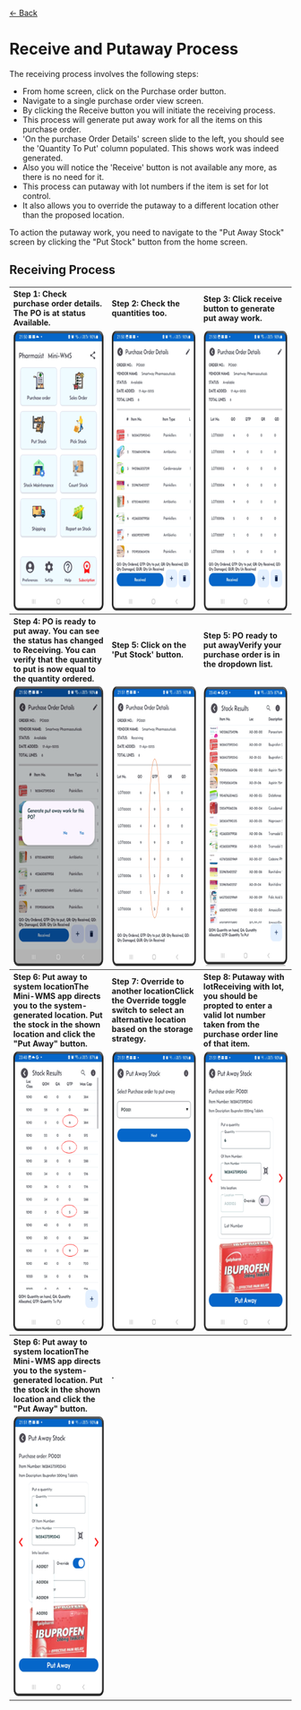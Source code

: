 [← Back](README.md)

<h1>Receive and Putaway Process</h1>
<p>The receiving process involves the following steps:</p>
<ul>
  <li>From home screen, click on the Purchase order button.</li>
  <li>Navigate to a single purchase order view screen.</li>
  <li>By clicking the Receive button you will initiate the receiving process.</li>
  <li>This process will generate put away work for all the items on this purchase order.</li>
  <li>'On the purchase Order Details' screen slide to the left, you should see the 'Quantity To Put' column populated. This shows work was indeed generated.</li>
  <li>Also you will notice the 'Receive' button is not available any more, as there is no need for it.</li>
  <li>This process can putaway with lot numbers if the item is set for lot control.</li>
  <li>It also allows you to override the putaway to a different location other than the proposed location.</li>
</ul>

<p>To action the putaway work, you need to navigate to the "Put Away Stock" screen by clicking the "Put Stock" button from the home screen.</p>

<h2>Receiving Process</h2>
<table>
  <tr>
    <th align="left"><strong>Step 1: Check purchase order details. The PO is at status Available.</strong></th>
    <th align="left"><strong>Step 2: Check the quantities too.</strong></th>
    <th align="left"><strong>Step 3: Click receive button to generate put away work.</strong></th>
  </tr>
  <tr>
    <td style="vertical-align: top;">
      <img src="asset/receiving1.png" alt="Step 1" style="height:500px;">
    </td>
    <td style="vertical-align: top;">
      <img src="asset/receiving2.png" alt="Step 2" style="height:500px;">
    </td>
    <td style="vertical-align: top;">
      <img src="asset/receiving3.png" alt="Step 2" style="height:500px;">
    </td>
  </tr>
  <tr>
    <th align="left"><strong>Step 4: PO is ready to put away.</strong> You can see the status has changed to Receiving. You can verify that the quantity to put is now equal to the quantity ordered.</th>
    <th align="left"><strong>Step 5: Click on the 'Put Stock' button.</strong></th>
    <th align="left"><strong>Step 5: PO ready to put away</strong>Verify your purchase order is in the dropdown list.</th>
  </tr>
  <tr>
    <td style="vertical-align: top;">
      <img src="asset/receiving4.png" alt="Step 1" style="height:500px;">
    </td>
    <td style="vertical-align: top;">
      <img src="asset/receiving5.png" alt="Step 2" style="height:500px;">
    </td>
    <td style="vertical-align: top;">
      <img src="asset/receiving9.png" alt="Step 2" style="height:500px;">
    </td>
  </tr>
  <tr>
    <th align="left"><strong>Step 6: Put away to system location</strong>The Mini-WMS app directs you to the system-generated location. Put the stock in the shown location and click the "Put Away" button.</th>
    <th align="left"><strong>Step 7: Override to another location</strong>Click the Override toggle switch to select an alternative location based on the storage strategy.</th>
    <th align="left"><strong>Step 8: Putaway with lot</strong>Receiving with lot, you should be propted to enter a valid lot number taken from the purchase order line of that item.</th>
  </tr>
  <tr>
    <td style="vertical-align: top;">
      <img src="asset/receiving10.png" alt="Step 1" style="height:500px;">
    </td>
    <td style="vertical-align: top;">
      <img src="asset/receiving6.png" alt="Step 2" style="height:500px;">
    </td>
    <td style="vertical-align: top;">
      <img src="asset/receiving7.png" alt="Step 2" style="height:500px;">
    </td>
  </tr>
    <tr>
    <th align="left"><strong>Step 6: Put away to system location</strong>The Mini-WMS app directs you to the system-generated location. Put the stock in the shown location and click the "Put Away" button.</th>
    <th align="left">.</th>
    <th align="left"></th>
  </tr>
  <tr>
    <td style="vertical-align: top;">
      <img src="asset/receiving8.png" alt="Step 1" style="height:500px;">
    </td>
    <td style="vertical-align: top;">
    </td>
    <td style="vertical-align: top;">
    </td>
  </tr>
</table>
